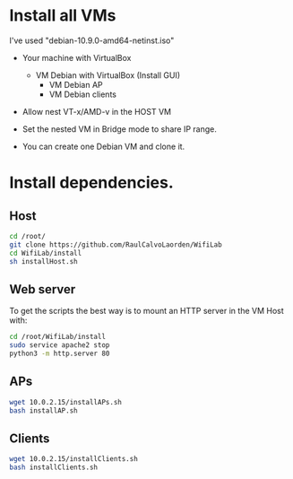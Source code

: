 # Install all VMs

I've used "debian-10.9.0-amd64-netinst.iso"

- Your machine with VirtualBox
    
    - VM Debian with VirtualBox (Install GUI)
        - VM Debian AP
        - VM Debian clients
- Allow nest VT-x/AMD-v in the HOST VM
    
- Set the nested VM in Bridge mode to share IP range. 
    
- You can create one Debian VM and clone it.

# Install dependencies.

## Host

```bash
cd /root/
git clone https://github.com/RaulCalvoLaorden/WifiLab
cd WifiLab/install
sh installHost.sh
```

## Web server

To get the scripts the best way is to mount an HTTP server in the VM Host with:

```bash
cd /root/WifiLab/install
sudo service apache2 stop
python3 -m http.server 80
```

## APs

```bash
wget 10.0.2.15/installAPs.sh
bash installAP.sh
```

## Clients

```bash
wget 10.0.2.15/installClients.sh
bash installClients.sh

```